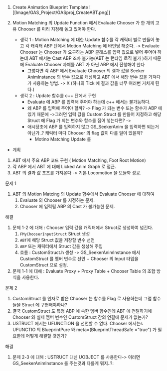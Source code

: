 1. Create Animation Blueprint Template
![[Image/GAS_Project/GASproj_CreateABT.png]]

2. Motion Matching 의 Update Function 에서 Evaluate Chooser 가 한 개의 고유 Chooser 를 미리 지정해 놓고 있어야 한다. 
	- 생각 1 : Motion Matching 에 대한 Update 함수를 각 캐릭터 별로 만들어 놓고 각 캐릭터 ABP 단에서 Motion Matching 에 바인딩 해준다. -> Evaluate Chooser 는 Chooser 가 요구하는 ABP 클래스를 입력 값으로 넣어 주어야 하는데 ABT 에서는 Cast ABP 조차 불가능(ABT 는 런타임 로직 불가 )하기 때문에 Evaluate Chooser 자체를 ABT 가 아닌 ABP 에서 진행해야 한다 
		- 그렇다면 각 ABP 에서 Evaluate Chooser 의 결과 값을 Seeker AnimInstance 의 변수 값으로 캐싱하고 ABT 에서 해당 변수 값을 가져다가 사용하는 방법. -> X (하나의 Tick 에 결과 값을 너무 여러번 거치게 된다.)
	- 생각 2 : Update 함수를 c++ 단에서 구현
		- Evaluate 에 ABP 를 입력해 주어야 하는데 c++ 에서는 불가능하다.
		- 왜 ABP 를 입력해 주어야 할까? -> Flag 가 되는 변수 또는 함수가 ABP 에 있기 때문에 ->그러면 입력 값을 Custom Struct 를 만들어 지정하고 해당 Struct 에 Flag 가 되는 변수와 함수를 집어 넣는다면? ->
		- 애시당초에 ABP 를 입력하지 않고 GS_SeekerAnim 을 입력하면 되는거 아닌가..? 캐릭터 마다 Chooser 의 flag 값이 다를 일이 있을까? 
			- Motino Matching Update 를 



- 계획
1. ABT 에서 주요 ABP 코드 구현 ( Motion Matching, Foot Root Motion)
2. 각 ABP 에서 ABT 에 대해 Licked Anim Graph 로 접근.
3. ABT 의 결과 값 포즈를 가져온다 -> 기본 Locomotion 을 모듈화 성공.

문제 1
1. ABT 의 Motion Matcing 의 Update 함수에서 Evaluate Chooser 에 대하여 
	1. Evaluate 의 Chooser 를 지정하는 문제.
	2. Chooser 에 입력될 ABP 의 Cast 가 불가능한 문제.

해결 

1. 문제 1-2 에 대해 : Chooser 입력 값을 캐릭터에서 Struct로 생성하여 넘긴다.
	1. `FMyChooserInputStruct` Struct 생성
	2. `ABT`에 해당 Struct 값을 저장할 변수 선언
	3. `ABP` 또는 캐릭터에서 Struct 값을 생성해 주입
	4. 흐름 : CustomStruct.h 생성 -> GS_SeekerAnimInstance 에서 CustomStruct 를 멤버 변수로 선언  + Chooser 의 Input 타입을 CustomStruct 으로 설정.
2. 문제 1-1 에 대해 : Evaluate Proxy + Proxy Table + Chooser Table 의 조합 방식을 사용한다.

문제 2
1. CustomStruct 를 인자로 받은 Chooser 는 함수를 Flag 로 사용하는데 그럼 함수들을 Struct 에 구현해야하나?
2. 결국 CustomStruct 도 특정 ABP 에 속한 멤버 함수인데 ABT 에 전달하기에 Chooser 와 실제 멤버 변수인 CustomStruct 간의 연결에 문제가 없는가?
3. USTRUCT 에서는 UFUNCTION 을 선언할 수 없다. Chooser 에서는s UFUNCTIO 의 BlueprintPure 와 meta=(BlueprintThreadSafe ="true") 가 필요한데 어떻게 해결할 것인가?

해결
1.  문제 2-3 에 대해 : USTRUCT 대신 UOBJECT 를 사용한다-> 이러면 GS_SeekerAnimInstance 를 주는것과 다를게 뭐지..?: